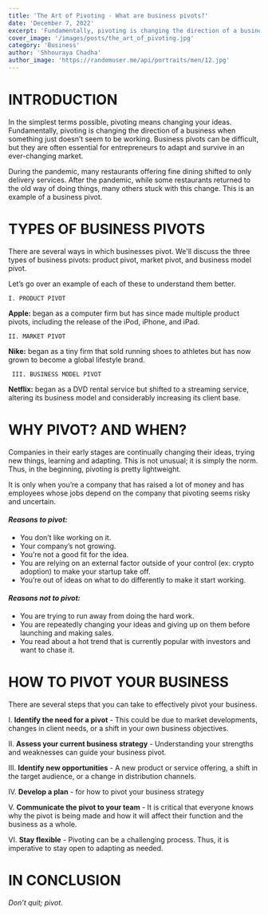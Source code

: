 ```yaml
---
title: 'The Art of Pivoting - What are business pivots?'
date: 'December 7, 2022'
excerpt: 'Fundamentally, pivoting is changing the direction of a business when something just doesn’t seem to be working.'
cover_image: '/images/posts/the_art_of_pivoting.jpg'
category: 'Business'
author: 'Shhouraya Chadha'
author_image: 'https://randomuser.me/api/portraits/men/12.jpg'
---
```


# INTRODUCTION

In the simplest terms possible, pivoting means changing your ideas. Fundamentally, pivoting is changing the direction of a business when something just doesn’t seem to be working. Business pivots can be difficult, but they are often essential for entrepreneurs to adapt and survive in an ever-changing market.

During the pandemic, many restaurants offering fine dining shifted to only delivery services. After the pandemic, while some restaurants returned to the old way of doing things, many others stuck with this change. This is an example of a business pivot.

# TYPES OF BUSINESS PIVOTS

There are several ways in which businesses pivot. We'll discuss the three types of business pivots: product pivot, market pivot, and business model pivot.

Let’s go over an example of each of these to understand them better.

    I. PRODUCT PIVOT

**Apple:** began as a computer firm but has since made multiple product pivots, including the release of the iPod, iPhone, and iPad.

    II. MARKET PIVOT

**Nike:** began as a tiny firm that sold running shoes to athletes but has now grown to become a global lifestyle brand.

     III. BUSINESS MODEL PIVOT

**Netflix:** began as a DVD rental service but shifted to a streaming service, altering its business model and considerably increasing its client base.


# WHY PIVOT? AND WHEN?

Companies in their early stages are continually changing their ideas, trying new things, learning and adapting. This is not unusual; it is simply the norm. Thus, in the beginning, pivoting is pretty lightweight.

It is only when you’re a company that has raised a lot of money and has employees whose jobs depend on the company that pivoting seems risky and uncertain.


#### *Reasons to pivot:*

- You don’t like working on it.
- Your company’s not growing.
- You’re not a good fit for the idea.
- You are relying on an external factor outside of your control (ex: crypto adoption) to make your startup take off.
- You’re out of ideas on what to do differently to make it start working.


#### *Reasons not to pivot:*

- You are trying to run away from doing the hard work.
- You are repeatedly changing your ideas and giving up on them before launching and making sales.
- You read about a hot trend that is currently popular with investors and want to chase it.


# HOW TO PIVOT YOUR BUSINESS

There are several steps that you can take to effectively pivot your business.

I. **Identify the need for a pivot** - This could be due to market developments, changes in client needs, or a shift in your own business objectives.

II. **Assess your current business strategy** - Understanding your strengths and weaknesses can guide your business pivot.

III. **Identify new opportunities** -  A new product or service offering, a shift in the target audience, or a change in distribution channels.

IV. **Develop a plan** - for how to pivot your business strategy

V. **Communicate the pivot to your team** -  It is critical that everyone knows why the pivot is being made and how it will affect their function and the business as a whole.

VI. **Stay flexible** - Pivoting can be a challenging process. Thus, it is imperative to stay open to adapting as needed.


# IN CONCLUSION 

*Don’t quit; pivot.*
